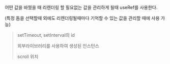 어떤 값을 바꿨을 때 리렌더링 할 필요없는 값을 관리하게 될때
useRef를 사용한다.

(특정 돔을 선택할때 외에도 리렌더링될때마다 기억할 수 있는 값을 관리할 때에 사용 가능)

> setTimeout, setInterval의 id 
>
> 외부라이브러리를 사용하여 생성된 인스턴스
>
> scroll 위치

